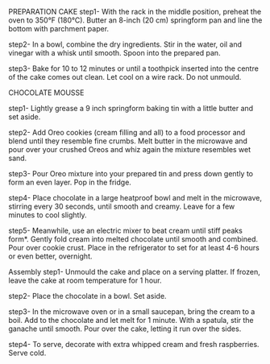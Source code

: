 PREPARATION
CAKE
step1- With the rack in the middle position, preheat the oven to 350°F (180°C). Butter an 8-inch (20 cm) springform pan and line the bottom with parchment paper.

step2- In a bowl, combine the dry ingredients. Stir in the water, oil and vinegar with a whisk until smooth. Spoon into the prepared pan.

step3- Bake for 10 to 12 minutes or until a toothpick inserted into the centre of the cake comes out clean. Let cool on a wire rack. Do not unmould.

CHOCOLATE MOUSSE

step1- Lightly grease a 9 inch springform baking tin with a little butter and set aside.

step2- Add Oreo cookies (cream filling and all) to a food processor and blend until they resemble fine crumbs. Melt butter in the microwave and pour over your crushed Oreos and whiz again the mixture resembles wet sand.

step3- Pour Oreo mixture into your prepared tin and press down gently to form an even layer. Pop in the fridge.

step4- Place chocolate in a large heatproof bowl and melt in the microwave, stirring every 30 seconds, until smooth and creamy. Leave for a few minutes to cool slightly.

 step5- Meanwhile, use an electric mixer to beat cream until stiff peaks form*. Gently fold cream into melted chocolate until smooth and combined. Pour over cookie crust. Place in the refrigerator to set for at least 4-6 hours or even better, overnight.

Assembly
step1- Unmould the cake and place on a serving platter. If frozen, leave the cake at room temperature for 1 hour.

step2- Place the chocolate in a bowl. Set aside.

step3- In the microwave oven or in a small saucepan, bring the cream to a boil. Add to the chocolate and let melt for 1 minute. With a spatula, stir the ganache until smooth. Pour over the cake, letting it run over the sides.

 step4- To serve, decorate with extra whipped cream and fresh raspberries. Serve cold.
